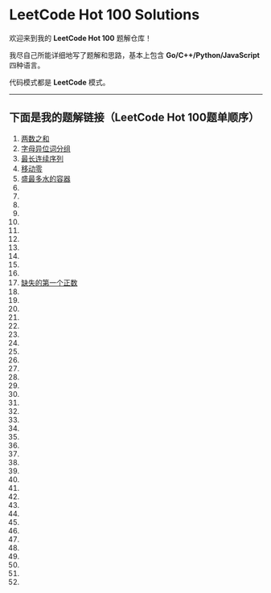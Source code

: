 # LeetCode Hot 100 Solutions

欢迎来到我的 **LeetCode Hot 100** 题解仓库！

我尽自己所能详细地写了题解和思路，基本上包含 **Go/C++/Python/JavaScript** 四种语言。

代码模式都是 **LeetCode** 模式。

---

## 下面是我的题解链接（LeetCode Hot 100题单顺序）

1. [两数之和](solution/001.两数之和.md)
2. [字母异位词分组](solution/002.字母异位词分组.md)
3. [最长连续序列](solution/003.最长连续序列.md)
4. [移动零](solution/004.移动零.md)
5. [盛最多水的容器](solution/005.盛水最多的容器.md)
6. []()
7. []()
8. []()
9. []()
10. []()
11. []()
12. []()
13. []()
14. []()
15. []()
16. []()
17. [缺失的第一个正数](solution/041.缺失的第一个正数.md)
18. []()
19. []()
20. []()
21. []()
22. []()
23. []()
24. []()
25. []()
26. []()
27. []()
28. []()
29. []()
30. []()
31. []()
32. []()
33. []()
34. []()
35. []()
36. []()
37. []()
38. []()
39. []()
40. []()
41. []()
42. []()
43. []()
44. []()
45. []()
46. []()
47. []()
48. []()
49. []()
50. []()
51. []()
52. 
